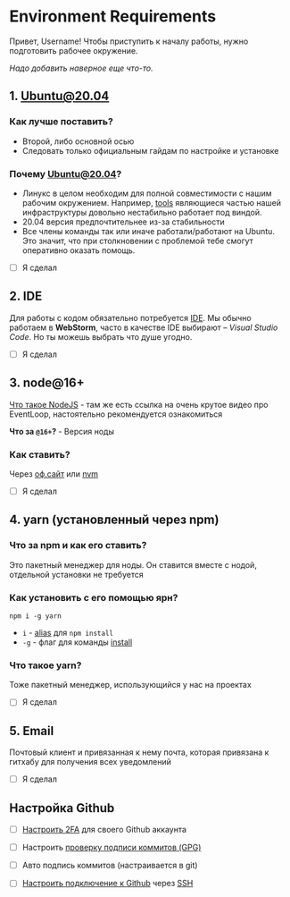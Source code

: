 # Environment Requirements

  

Привет, Username! Чтобы приступить к началу работы, нужно подготовить рабочее окружение.

*Надо добавить наверное еще что-то.*

  

## 1. Ubuntu@20.04

### Как лучше поставить?

- Второй, либо основной осью
- Следовать только официальным гайдам по настройке и установке

### Почему Ubuntu@20.04?

- Линукс в целом необходим для полной совместимости с нашим рабочим окружением. Например, [tools](https://github.com/atls/tools) являющиеся частью нашей инфраструктуры довольно нестабильно работает под виндой.
- 20.04 версия предпочтительнее из-за стабильности
- Все члены команды так или иначе работали/работают на Ubuntu. Это значит, что при столкновении с проблемой тебе смогут оперативно оказать помощь.



- [ ] Я сделал

  

## 2. IDE

  

Для работы с кодом обязательно потребуется [IDE](https://ru.wikipedia.org/wiki/%D0%98%D0%BD%D1%82%D0%B5%D0%B3%D1%80%D0%B8%D1%80%D0%BE%D0%B2%D0%B0%D0%BD%D0%BD%D0%B0%D1%8F_%D1%81%D1%80%D0%B5%D0%B4%D0%B0_%D1%80%D0%B0%D0%B7%D1%80%D0%B0%D0%B1%D0%BE%D1%82%D0%BA%D0%B8). Мы обычно работаем в **WebStorm**, часто в качестве IDE выбирают – *Visual Studio Code*. Но ты можешь выбрать что душе угодно.

  

- [ ] Я сделал

  

## 3. node@16+

[Что такое NodeJS](https://habr.com/ru/post/420123/) - там же есть ссылка на очень крутое видео про EventLoop, настоятельно рекомендуется ознакомиться

**Что за `@16+`?** - Версия ноды

### Как ставить?

Через [оф.сайт](https://nodejs.org/en/) или [nvm](https://github.com/nvm-sh/nvm) 

- [ ] Я сделал

  

## 4. yarn (установленный через npm)

### Что за npm и как его ставить?

Это пакетный менеджер для ноды. Он ставится вместе с нодой, отдельной установки не требуется

### Как установить с его помощью ярн?

`npm i -g yarn`

- `i` - [alias](https://ru.wikipedia.org/wiki/Alias) для `npm install`
- `-g` - флаг для команды [install](https://docs.npmjs.com/cli/v6/commands/npm-install)

### Что такое yarn?

Тоже пакетный менеджер, использующийся у нас на проектах

- [ ] Я сделал

  

## 5. Email



Почтовый клиент и привязанная к нему почта, которая привязана к гитхабу для получения всех уведомлений

  

- [ ] Я сделал

  

## Настройка Github

  

- [ ] [Настроить 2FA](https://docs.github.com/en/authentication/securing-your-account-with-two-factor-authentication-2fa) для своего Github аккаунта

- [ ] Настроить [проверку подписи коммитов (GPG)](https://docs.github.com/en/authentication/managing-commit-signature-verification)

- [ ] Авто подпись коммитов (настраивается в git)

- [ ] [Настроить подключение к Github](https://docs.github.com/en/authentication/connecting-to-github-with-ssh) через [SSH](https://ru.wikipedia.org/wiki/SSH)
